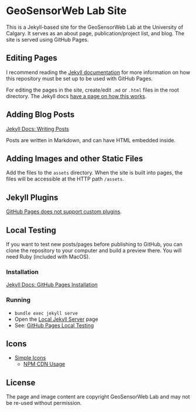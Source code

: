 # GeoSensorWeb Lab Site

This is a Jekyll-based site for the GeoSensorWeb Lab at the University of Calgary. It serves as an about page, publication/project list, and blog. The site is served using GitHub Pages.

## Editing Pages

I recommend reading the [Jekyll documentation](https://jekyllrb.com/docs/home/) for more information on how this repository must be set up to be used with GitHub Pages.

For editing the pages in the site, create/edit `.md` or `.html` files in the root directory. The Jekyll docs [have a page on how this works](https://jekyllrb.com/docs/pages/).

## Adding Blog Posts

[Jekyll Docs: Writing Posts](https://jekyllrb.com/docs/posts/)

Posts are written in Markdown, and can have HTML embedded inside.

## Adding Images and other Static Files

Add the files to the `assets` directory. When the site is built into pages, the files will be accessible at the HTTP path `/assets`.

## Jekyll Plugins

[GitHub Pages does not support custom plugins](https://jekyllrb.com/docs/plugins/).

## Local Testing

If you want to test new posts/pages before publishing to GitHub, you can clone the repository to your computer and build a preview there. You will need Ruby (included with MacOS).

### Installation

[Jekyll Docs: GitHub Pages Installation](https://jekyllrb.com/docs/github-pages/)

### Running

* `bundle exec jekyll serve`
* Open the [Local Jekyll Server](http://localhost:4000) page
* See: [GitHub Pages Local Testing](https://help.github.com/en/github/working-with-github-pages/testing-your-github-pages-site-locally-with-jekyll)

## Icons

* [Simple Icons](https://simpleicons.org/)
  * [NPM CDN Usage](https://www.npmjs.com/package/simple-icons)

## License

The page and image content are copyright GeoSensorWeb Lab and may not be re-used without permission.
